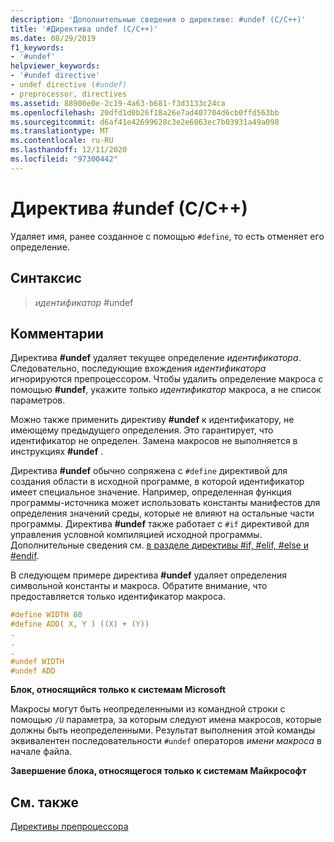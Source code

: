 ```yaml
---
description: 'Дополнительные сведения о директиве: #undef (C/C++)'
title: '#Директива undef (C/C++)'
ms.date: 08/29/2019
f1_keywords:
- '#undef'
helpviewer_keywords:
- '#undef directive'
- undef directive (#undef)
- preprocessor, directives
ms.assetid: 88900e0e-2c19-4a63-b681-f3d3133c24ca
ms.openlocfilehash: 20dfd1d0b26f18a26e7ad407704d6cb0ffd563bb
ms.sourcegitcommit: d6af41e42699628c3e2e6063ec7b03931a49a098
ms.translationtype: MT
ms.contentlocale: ru-RU
ms.lasthandoff: 12/11/2020
ms.locfileid: "97300442"
---
```

# <a name="undef-directive-cc"></a>Директива #undef (C/C++)

Удаляет имя, ранее созданное с помощью `#define`, то есть отменяет его определение.

## <a name="syntax"></a>Синтаксис

>  *идентификатор* #undef

## <a name="remarks"></a>Комментарии

Директива **#undef** удаляет текущее определение *идентификатора*. Следовательно, последующие вхождения *идентификатора* игнорируются препроцессором. Чтобы удалить определение макроса с помощью **#undef**, укажите только *идентификатор* макроса, а не список параметров.

Можно также применить директиву **#undef** к идентификатору, не имеющему предыдущего определения. Это гарантирует, что идентификатор не определен. Замена макросов не выполняется в инструкциях **#undef** .

Директива **#undef** обычно сопряжена с `#define` директивой для создания области в исходной программе, в которой идентификатор имеет специальное значение. Например, определенная функция программы-источника может использовать константы манифестов для определения значений среды, которые не влияют на остальные части программы. Директива **#undef** также работает с `#if` директивой для управления условной компиляцией исходной программы. Дополнительные сведения см. [в разделе директивы #if, #elif, #else и #endif](../preprocessor/hash-if-hash-elif-hash-else-and-hash-endif-directives-c-cpp.md).

В следующем примере директива **#undef** удаляет определения символьной константы и макроса. Обратите внимание, что предоставляется только идентификатор макроса.

```C
#define WIDTH 80
#define ADD( X, Y ) ((X) + (Y))
.
.
.
#undef WIDTH
#undef ADD
```

**Блок, относящийся только к системам Microsoft**

Макросы могут быть неопределенными из командной строки с помощью `/U` параметра, за которым следуют имена макросов, которые должны быть неопределенными. Результат выполнения этой команды эквивалентен последовательности `#undef` операторов *имени макроса* в начале файла.

**Завершение блока, относящегося только к системам Майкрософт**

## <a name="see-also"></a>См. также

[Директивы препроцессора](../preprocessor/preprocessor-directives.md)
